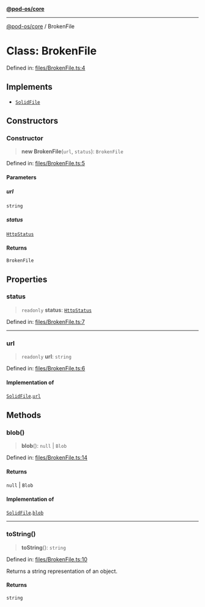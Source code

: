 [**@pod-os/core**](../README.md)

***

[@pod-os/core](../globals.md) / BrokenFile

# Class: BrokenFile

Defined in: [files/BrokenFile.ts:4](https://github.com/pod-os/PodOS/blob/05359ae5a5ec21be7fe13c91bc776d19e0a5d007/core/src/files/BrokenFile.ts#L4)

## Implements

- [`SolidFile`](../interfaces/SolidFile.md)

## Constructors

### Constructor

> **new BrokenFile**(`url`, `status`): `BrokenFile`

Defined in: [files/BrokenFile.ts:5](https://github.com/pod-os/PodOS/blob/05359ae5a5ec21be7fe13c91bc776d19e0a5d007/core/src/files/BrokenFile.ts#L5)

#### Parameters

##### url

`string`

##### status

[`HttpStatus`](HttpStatus.md)

#### Returns

`BrokenFile`

## Properties

### status

> `readonly` **status**: [`HttpStatus`](HttpStatus.md)

Defined in: [files/BrokenFile.ts:7](https://github.com/pod-os/PodOS/blob/05359ae5a5ec21be7fe13c91bc776d19e0a5d007/core/src/files/BrokenFile.ts#L7)

***

### url

> `readonly` **url**: `string`

Defined in: [files/BrokenFile.ts:6](https://github.com/pod-os/PodOS/blob/05359ae5a5ec21be7fe13c91bc776d19e0a5d007/core/src/files/BrokenFile.ts#L6)

#### Implementation of

[`SolidFile`](../interfaces/SolidFile.md).[`url`](../interfaces/SolidFile.md#url)

## Methods

### blob()

> **blob**(): `null` \| `Blob`

Defined in: [files/BrokenFile.ts:14](https://github.com/pod-os/PodOS/blob/05359ae5a5ec21be7fe13c91bc776d19e0a5d007/core/src/files/BrokenFile.ts#L14)

#### Returns

`null` \| `Blob`

#### Implementation of

[`SolidFile`](../interfaces/SolidFile.md).[`blob`](../interfaces/SolidFile.md#blob)

***

### toString()

> **toString**(): `string`

Defined in: [files/BrokenFile.ts:10](https://github.com/pod-os/PodOS/blob/05359ae5a5ec21be7fe13c91bc776d19e0a5d007/core/src/files/BrokenFile.ts#L10)

Returns a string representation of an object.

#### Returns

`string`
